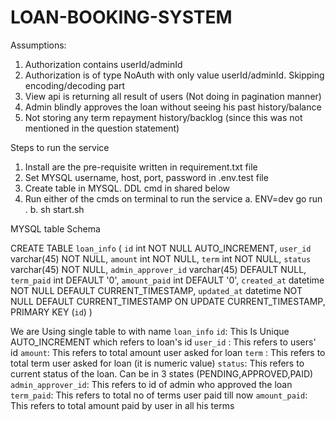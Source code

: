 # LOAN-BOOKING-SYSTEM

Assumptions:
1. Authorization contains userId/adminId
2. Authorization is of type NoAuth with only value userId/adminId. Skipping encoding/decoding part
3. View api is returning all result of users (Not doing in pagination manner)
4. Admin blindly approves the loan without seeing his past history/balance
5. Not storing any term repayment history/backlog (since this was not mentioned in the question statement)


Steps to run the service
1. Install are the pre-requisite written in requirement.txt file
2. Set MYSQL username, host, port, password in .env.test file
3. Create table in MYSQL. DDL cmd in shared below
4. Run either of the cmds on terminal to run the service 
    a. ENV=dev go run .
    b. sh start.sh



MYSQL table Schema

CREATE TABLE `loan_info` (
  `id` int NOT NULL AUTO_INCREMENT,
  `user_id` varchar(45) NOT NULL,
  `amount` int NOT NULL,
  `term` int NOT NULL,
  `status` varchar(45) NOT NULL,
  `admin_approver_id` varchar(45) DEFAULT NULL,
  `term_paid` int DEFAULT '0',
  `amount_paid` int DEFAULT '0',
  `created_at` datetime NOT NULL DEFAULT CURRENT_TIMESTAMP,
  `updated_at` datetime NOT NULL DEFAULT CURRENT_TIMESTAMP ON UPDATE CURRENT_TIMESTAMP,
  PRIMARY KEY (`id`)
)

We are Using single table to with name `loan_info`
`id`: This Is Unique AUTO_INCREMENT which refers to loan's id
`user_id` : This refers to users' id
`amount`: This refers to total amount user asked for loan
`term` : This refers to total term user asked for loan (it is numeric value)
`status`: This refers to current status of the loan. Can be in 3 states (PENDING,APPROVED,PAID)
`admin_approver_id`: This refers to id of admin who approved the loan
`term_paid`: This refers to total no of terms user paid till now
`amount_paid`: This refers to total amount paid by user in all his terms



